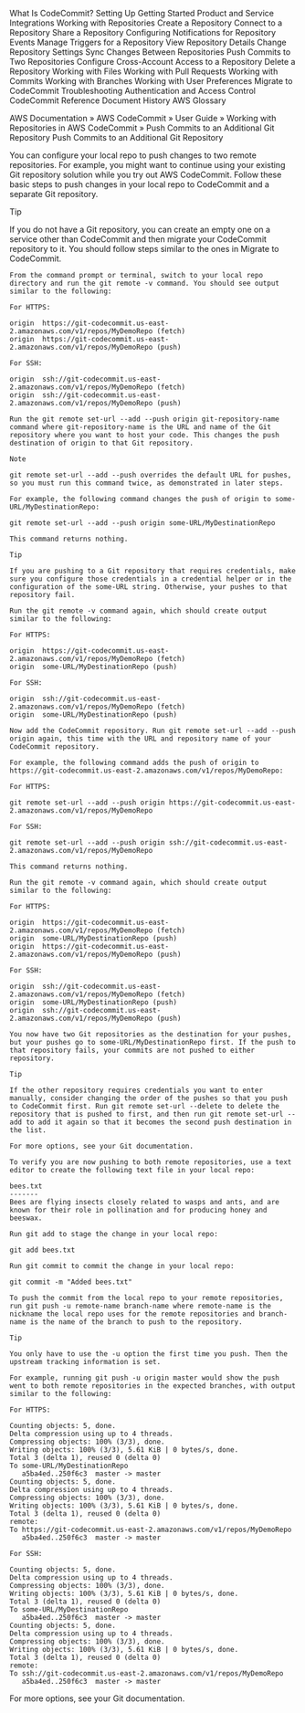 What Is CodeCommit?
    Setting Up
    Getting Started
    Product and Service Integrations
    Working with Repositories
        Create a Repository
        Connect to a Repository
        Share a Repository
        Configuring Notifications for Repository Events
        Manage Triggers for a Repository
        View Repository Details
        Change Repository Settings
        Sync Changes Between Repositories
        Push Commits to Two Repositories
        Configure Cross-Account Access to a Repository
        Delete a Repository
    Working with Files
    Working with Pull Requests
    Working with Commits
    Working with Branches
    Working with User Preferences
    Migrate to CodeCommit
    Troubleshooting
    Authentication and Access Control
    CodeCommit Reference
    Document History
    AWS Glossary

AWS Documentation » AWS CodeCommit » User Guide » Working with Repositories in AWS CodeCommit » Push Commits to an Additional Git Repository
Push Commits to an Additional Git Repository

You can configure your local repo to push changes to two remote repositories. For example, you might want to continue using your existing Git repository solution while you try out AWS CodeCommit. Follow these basic steps to push changes in your local repo to CodeCommit and a separate Git repository.

Tip

If you do not have a Git repository, you can create an empty one on a service other than CodeCommit and then migrate your CodeCommit repository to it. You should follow steps similar to the ones in Migrate to CodeCommit.

    From the command prompt or terminal, switch to your local repo directory and run the git remote -v command. You should see output similar to the following:

    For HTTPS:

    origin  https://git-codecommit.us-east-2.amazonaws.com/v1/repos/MyDemoRepo (fetch)
    origin  https://git-codecommit.us-east-2.amazonaws.com/v1/repos/MyDemoRepo (push)      

    For SSH:

    origin  ssh://git-codecommit.us-east-2.amazonaws.com/v1/repos/MyDemoRepo (fetch)
    origin  ssh://git-codecommit.us-east-2.amazonaws.com/v1/repos/MyDemoRepo (push) 

    Run the git remote set-url --add --push origin git-repository-name command where git-repository-name is the URL and name of the Git repository where you want to host your code. This changes the push destination of origin to that Git repository.

    Note

    git remote set-url --add --push overrides the default URL for pushes, so you must run this command twice, as demonstrated in later steps.

    For example, the following command changes the push of origin to some-URL/MyDestinationRepo:

    git remote set-url --add --push origin some-URL/MyDestinationRepo

    This command returns nothing.

    Tip

    If you are pushing to a Git repository that requires credentials, make sure you configure those credentials in a credential helper or in the configuration of the some-URL string. Otherwise, your pushes to that repository fail.

    Run the git remote -v command again, which should create output similar to the following:

    For HTTPS:

    origin  https://git-codecommit.us-east-2.amazonaws.com/v1/repos/MyDemoRepo (fetch)
    origin  some-URL/MyDestinationRepo (push)    

    For SSH:

    origin  ssh://git-codecommit.us-east-2.amazonaws.com/v1/repos/MyDemoRepo (fetch)
    origin  some-URL/MyDestinationRepo (push)

    Now add the CodeCommit repository. Run git remote set-url --add --push origin again, this time with the URL and repository name of your CodeCommit repository.

    For example, the following command adds the push of origin to https://git-codecommit.us-east-2.amazonaws.com/v1/repos/MyDemoRepo:

    For HTTPS:

    git remote set-url --add --push origin https://git-codecommit.us-east-2.amazonaws.com/v1/repos/MyDemoRepo

    For SSH:

    git remote set-url --add --push origin ssh://git-codecommit.us-east-2.amazonaws.com/v1/repos/MyDemoRepo

    This command returns nothing.

    Run the git remote -v command again, which should create output similar to the following:

    For HTTPS:

    origin  https://git-codecommit.us-east-2.amazonaws.com/v1/repos/MyDemoRepo (fetch)
    origin  some-URL/MyDestinationRepo (push)        
    origin  https://git-codecommit.us-east-2.amazonaws.com/v1/repos/MyDemoRepo (push)      

    For SSH:

    origin  ssh://git-codecommit.us-east-2.amazonaws.com/v1/repos/MyDemoRepo (fetch)
    origin  some-URL/MyDestinationRepo (push)        
    origin  ssh://git-codecommit.us-east-2.amazonaws.com/v1/repos/MyDemoRepo (push)

    You now have two Git repositories as the destination for your pushes, but your pushes go to some-URL/MyDestinationRepo first. If the push to that repository fails, your commits are not pushed to either repository.

    Tip

    If the other repository requires credentials you want to enter manually, consider changing the order of the pushes so that you push to CodeCommit first. Run git remote set-url --delete to delete the repository that is pushed to first, and then run git remote set-url --add to add it again so that it becomes the second push destination in the list.

    For more options, see your Git documentation.

    To verify you are now pushing to both remote repositories, use a text editor to create the following text file in your local repo:

    bees.txt
    -------
    Bees are flying insects closely related to wasps and ants, and are known for their role in pollination and for producing honey and beeswax.

    Run git add to stage the change in your local repo:

    git add bees.txt

    Run git commit to commit the change in your local repo:

    git commit -m "Added bees.txt"

    To push the commit from the local repo to your remote repositories, run git push -u remote-name branch-name where remote-name is the nickname the local repo uses for the remote repositories and branch-name is the name of the branch to push to the repository.

    Tip

    You only have to use the -u option the first time you push. Then the upstream tracking information is set.

    For example, running git push -u origin master would show the push went to both remote repositories in the expected branches, with output similar to the following:

    For HTTPS:

    Counting objects: 5, done.
    Delta compression using up to 4 threads.
    Compressing objects: 100% (3/3), done.
    Writing objects: 100% (3/3), 5.61 KiB | 0 bytes/s, done.
    Total 3 (delta 1), reused 0 (delta 0)
    To some-URL/MyDestinationRepo
       a5ba4ed..250f6c3  master -> master
    Counting objects: 5, done.
    Delta compression using up to 4 threads.
    Compressing objects: 100% (3/3), done.
    Writing objects: 100% (3/3), 5.61 KiB | 0 bytes/s, done.
    Total 3 (delta 1), reused 0 (delta 0)
    remote:
    To https://git-codecommit.us-east-2.amazonaws.com/v1/repos/MyDemoRepo
       a5ba4ed..250f6c3  master -> master 

    For SSH:

    Counting objects: 5, done.
    Delta compression using up to 4 threads.
    Compressing objects: 100% (3/3), done.
    Writing objects: 100% (3/3), 5.61 KiB | 0 bytes/s, done.
    Total 3 (delta 1), reused 0 (delta 0)
    To some-URL/MyDestinationRepo
       a5ba4ed..250f6c3  master -> master
    Counting objects: 5, done.
    Delta compression using up to 4 threads.
    Compressing objects: 100% (3/3), done.
    Writing objects: 100% (3/3), 5.61 KiB | 0 bytes/s, done.
    Total 3 (delta 1), reused 0 (delta 0)
    remote:
    To ssh://git-codecommit.us-east-2.amazonaws.com/v1/repos/MyDemoRepo
       a5ba4ed..250f6c3  master -> master

For more options, see your Git documentation.